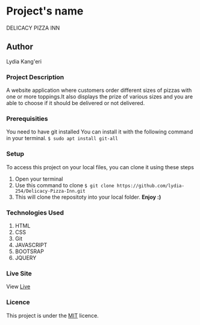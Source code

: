 # Project's name
DELICACY PIZZA INN

## Author
Lydia Kang'eri

### Project Description
A website application where customers order different sizes of pizzas with one or more toppings.It also displays the prize of various sizes and you are able to choose if it should be delivered or not delivered.


### Prerequisities
You need to have git installed
You can install it with the following command in your terminal.
`$ sudo apt install git-all`

### Setup
To access this project on your local files, you can clone it using these steps
1. Open your terminal
2. Use this command to clone `$ git clone https://github.com/lydia-254/Delicacy-Pizza-Inn.git `
3. This will clone the repositoty into your local folder.
 __Enjoy :)__

### Technologies Used
1. HTML
2. CSS
3. Git
4. JAVASCRIPT
5. BOOTSRAP
6. JQUERY

### Live Site
View [Live](  https://lydia-254.github.io/Delicacy-Pizza-Inn/)

### Licence
This project is under the  [MIT](LICENSE) licence.